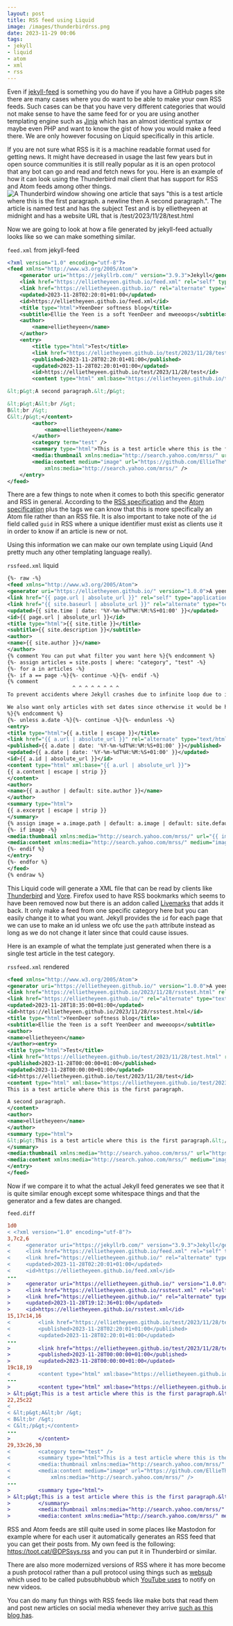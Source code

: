 ```yaml
---
layout: post
title: RSS feed using Liquid
image: /images/thunderbirdrss.png
date: 2023-11-29 00:06
tags:
- jekyll
- liquid
- atom
- xml
- rss
---
```

Even if [jekyll-feed](https://github.com/jekyll/jekyll-feed) is something you do have if you have a GitHub pages site there are many cases where you do want to be able to make your own RSS feeds. Such cases can be that you have very different categories that would not make sense to have the same feed for or you are using another templating engine such as [Jinja](https://jinja.palletsprojects.com/en/3.1.x/templates/) which has an almost identical syntax or maybe even PHP and want to know the gist of how you would make a feed there. We are only however focusing on Liquid specifically in this article.

If you are not sure what RSS is it is a machine readable format used for getting news. It might have decreased in usage the last few years but in open source communities it is still really popular as it is an open protocol that any bot can go and read and fetch news for you. Here is an example of how it can look using the Thunderbird mail client that has support for RSS and Atom feeds among other things.
![![
A Thunderbird window showing one article that says "this is a test article where this is the first paragraph. a newline then A second paragraph.".
The article is named test and has the subject Test and is by ellietheyeen at midnight and has a website URL that is /test/2023/11/28/test.html
](/images/thunderbirdrss.png)](/images/thunderbirdrss.png)

Now we are going to look at how a file generated by jekyll-feed actually looks like so we can make something similar.

`feed.xml` from jekyll-feed
```xml
<?xml version="1.0" encoding="utf-8"?>
<feed xmlns="http://www.w3.org/2005/Atom">
    <generator uri="https://jekyllrb.com/" version="3.9.3">Jekyll</generator>
    <link href="https://ellietheyeen.github.io/feed.xml" rel="self" type="application/atom+xml" />
    <link href="https://ellietheyeen.github.io/" rel="alternate" type="text/html" />
    <updated>2023-11-28T02:20:01+01:00</updated>
    <id>https://ellietheyeen.github.io/feed.xml</id>
    <title type="html">YeenDeer softness blog</title>
    <subtitle>Ellie the Yeen is a soft YeenDeer and mweeoops</subtitle>
    <author>
        <name>ellietheyeen</name>
    </author>
    <entry>
        <title type="html">Test</title>
        <link href="https://ellietheyeen.github.io/test/2023/11/28/test.html" rel="alternate" type="text/html" title="Test" />
        <published>2023-11-28T02:20:01+01:00</published>
        <updated>2023-11-28T02:20:01+01:00</updated>
        <id>https://ellietheyeen.github.io/test/2023/11/28/test</id>
        <content type="html" xml:base="https://ellietheyeen.github.io/test/2023/11/28/test.html">&lt;p&gt;This is a test article where this is the first paragraph.&lt;/p&gt;

&lt;p&gt;A second paragraph.&lt;/p&gt;

&lt;p&gt;A&lt;br /&gt;
B&lt;br /&gt;
C&lt;/p&gt;</content>
        <author>
            <name>ellietheyeen</name>
        </author>
        <category term="test" />
        <summary type="html">This is a test article where this is the first paragraph.</summary>
        <media:thumbnail xmlns:media="http://search.yahoo.com/mrss/" url="https://github.com/EllieTheYeen.png" />
        <media:content medium="image" url="https://github.com/EllieTheYeen.png"
            xmlns:media="http://search.yahoo.com/mrss/" />
    </entry>
</feed>
```
There are a few things to note when it comes to both this specific generator and RSS in general. According to the [RSS specification](https://www.rssboard.org/rss-specification) and the [Atom specification](https://www.rfc-editor.org/rfc/rfc4287) plus the tags we can know that this is more specifically an Atom file rather than an RSS file. It is also important to take note of the `id` field called `guid` in RSS where a unique identifier must exist as clients use it in order to know if an article is new or not.

Using this information we can make our own template using Liquid (And pretty much any other templating language really).

`rssfeed.xml` liquid
```xml
{%- raw -%}
<feed xmlns="http://www.w3.org/2005/Atom">
<generator uri="https://ellietheyeen.github.io/" version="1.0.0">A yeen deer</generator>
<link href="{{ page.url | absolute_url }}" rel="self" type="application/atom+xml"/>
<link href="{{ site.baseurl | absolute_url }}" rel="alternate" type="text/html"/>
<updated>{{ site.time | date: '%Y-%m-%dT%H:%M:%S+01:00' }}</updated>
<id>{{ page.url | absolute_url }}</id>
<title type="html">{{ site.title }}</title>
<subtitle>{{ site.description }}</subtitle>
<author>
<name>{{ site.author }}</name>
</author>
{% comment You can put what filter you want here %}{% endcomment %}
{%- assign articles = site.posts | where: "category", "test" -%}
{%- for a in articles -%}
{%- if a == page -%}{%- continue -%}{%- endif -%}
{% comment
                     ^ ^ ^ ^ ^ ^ ^ ^ 
To prevent accidents where Jekyll crashes due to infinite loop due to it trying to access itself

We also want only articles with set dates since otherwise it would be hard to get a RSS feed functioning good
%}{% endcomment %}
{%- unless a.date -%}{%- continue -%}{%- endunless -%}
<entry>
<title type="html">{{ a.title | escape }}</title>
<link href="{{ a.url | absolute_url }}" rel="alternate" type="text/html" title="{{ a.title | escape }}"/>
<published>{{ a.date | date: '%Y-%m-%dT%H:%M:%S+01:00' }}</published>
<updated>{{ a.date | date: '%Y-%m-%dT%H:%M:%S+01:00' }}</updated>
<id>{{ a.id | absolute_url }}</id>
<content type="html" xml:base="{{ a.url | absolute_url }}">
{{ a.content | escape | strip }}
</content>
<author>
<name>{{ a.author | default: site.author }}</name>
</author>
<summary type="html">
{{ a.excerpt | escape | strip }}
</summary>
{% assign image = a.image.path | default: a.image | default: site.defaultmedia -%}
{%- if image -%}
<media:thumbnail xmlns:media="http://search.yahoo.com/mrss/" url="{{ image }}"/>
<media:content xmlns:media="http://search.yahoo.com/mrss/" medium="image" url="{{ image }}"/>
{%- endif %}
</entry>
{%- endfor %}
</feed>
{% endraw %}
```
This Liquid code will generate a XML file that can be read by clients like [Thunderbird](https://www.thunderbird.net/) and [Vore](https://vore.website/). Firefox used to have RSS bookmarks which seems to have been removed now but there is an addon called [Livemarks](https://addons.mozilla.org/en-US/firefox/addon/livemarks/) that adds it back. It only make a feed from one specific category here but you can easily change it to what you want. Jekyll provides the `id` for each page that we can use to make an id unless we ofc use the `path` attribute instead as long as we do not change it later since that could cause issues.

Here is an example of what the template just generated when there is a single test article in the test category.

`rssfeed.xml` rendered
```xml
<feed xmlns="http://www.w3.org/2005/Atom">
<generator uri="https://ellietheyeen.github.io/" version="1.0.0">A yeen deer</generator>
<link href="https://ellietheyeen.github.io/2023/11/28/rsstest.html" rel="self" type="application/atom+xml"/>
<link href="https://ellietheyeen.github.io/" rel="alternate" type="text/html"/>
<updated>2023-11-28T18:35:00+01:00</updated>
<id>https://ellietheyeen.github.io/2023/11/28/rsstest.html</id>
<title type="html">YeenDeer softness blog</title>
<subtitle>Ellie the Yeen is a soft YeenDeer and mweeoops</subtitle>
<author>
<name>ellietheyeen</name>
</author><entry>
<title type="html">Test</title>
<link href="https://ellietheyeen.github.io/test/2023/11/28/test.html" rel="alternate" type="text/html" title="Test"/>
<published>2023-11-28T00:00:00+01:00</published>
<updated>2023-11-28T00:00:00+01:00</updated>
<id>https://ellietheyeen.github.io/test/2023/11/28/test</id>
<content type="html" xml:base="https://ellietheyeen.github.io/test/2023/11/28/test.html">
This is a test article where this is the first paragraph.

A second paragraph.
</content>
<author>
<name>ellietheyeen</name>
</author>
<summary type="html">
&lt;p&gt;This is a test article where this is the first paragraph.&lt;/p&gt;
</summary>
<media:thumbnail xmlns:media="http://search.yahoo.com/mrss/" url="https://github.com/EllieTheYeen.png"/>
<media:content xmlns:media="http://search.yahoo.com/mrss/" medium="image" url="https://github.com/EllieTheYeen.png"/>
</entry>
</feed>
```
Now if we compare it to what the actual Jekyll feed generates we see that it is quite similar enough except some whitespace things and that the generator and a few dates are changed.

`feed.diff`
```diff
1d0
< <?xml version="1.0" encoding="utf-8"?>
3,7c2,6
<     <generator uri="https://jekyllrb.com/" version="3.9.3">Jekyll</generator>
<     <link href="https://ellietheyeen.github.io/feed.xml" rel="self" type="application/atom+xml" />
<     <link href="https://ellietheyeen.github.io/" rel="alternate" type="text/html" />
<     <updated>2023-11-28T02:20:01+01:00</updated>
<     <id>https://ellietheyeen.github.io/feed.xml</id>
---
>     <generator uri="https://ellietheyeen.github.io/" version="1.0.0">A yeen deer</generator>
>     <link href="https://ellietheyeen.github.io/rsstest.xml" rel="self" type="application/atom+xml"/>
>     <link href="https://ellietheyeen.github.io/" rel="alternate" type="text/html"/>
>     <updated>2023-11-28T19:12:36+01:00</updated>
>     <id>https://ellietheyeen.github.io/rsstest.xml</id>
15,17c14,16
<         <link href="https://ellietheyeen.github.io/test/2023/11/28/test.html" rel="alternate" type="text/html" title="Test" />
<         <published>2023-11-28T02:20:01+01:00</published>
<         <updated>2023-11-28T02:20:01+01:00</updated>
---
>         <link href="https://ellietheyeen.github.io/test/2023/11/28/test.html" rel="alternate" type="text/html" title="Test"/>
>         <published>2023-11-28T00:00:00+01:00</published>
>         <updated>2023-11-28T00:00:00+01:00</updated>
19c18,19
<         <content type="html" xml:base="https://ellietheyeen.github.io/test/2023/11/28/test.html">&lt;p&gt;This is a test article where this is the first paragraph.&lt;/p&gt;
---
>         <content type="html" xml:base="https://ellietheyeen.github.io/test/2023/11/28/test.html">
> &lt;p&gt;This is a test article where this is the first paragraph.&lt;/p&gt;
22,25c22
<
< &lt;p&gt;A&lt;br /&gt;
< B&lt;br /&gt;
< C&lt;/p&gt;</content>
---
>         </content>
29,33c26,30
<         <category term="test" />
<         <summary type="html">This is a test article where this is the first paragraph.</summary>
<         <media:thumbnail xmlns:media="http://search.yahoo.com/mrss/" url="https://github.com/EllieTheYeen.png" />
<         <media:content medium="image" url="https://github.com/EllieTheYeen.png"
<             xmlns:media="http://search.yahoo.com/mrss/" />
---
>         <summary type="html">
> &lt;p&gt;This is a test article where this is the first paragraph.&lt;/p&gt;
>         </summary>
>         <media:thumbnail xmlns:media="http://search.yahoo.com/mrss/" url="https://github.com/EllieTheYeen.png"/>
>         <media:content xmlns:media="http://search.yahoo.com/mrss/" medium="image" url="https://github.com/EllieTheYeen.png"/>
```

RSS and Atom feeds are still quite used in some places like Mastodon for example where for each user it automatically generates an RSS feed that you can get their posts from. My own feed is the following: <https://toot.cat/@DPSsys.rss> and you can put it in Thunderbird or similar.

There are also more modernized versions of RSS where it has more become a push protocol rather than a pull protocol using things such as [websub](https://www.w3.org/TR/websub/) which used to be called pubsubhubbub which [YouTube uses](https://developers.google.com/youtube/v3/guides/push_notifications) to notify on new videos.

You can do many fun things with RSS feeds like make bots that read them and post new articles on social media whenever they arrive [such as this blog has](https://ellietheyeen.github.io/2023/10/29/Making-a-simple-RSS-to-Mastodon-poster-powered-by-GitHub-hooks.html).
